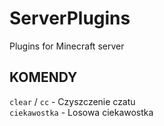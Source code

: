 # ServerPlugins
Plugins for Minecraft server
## KOMENDY
 `clear` / `cc` - Czyszczenie czatu  
 `ciekawostka` - Losowa ciekawostka
